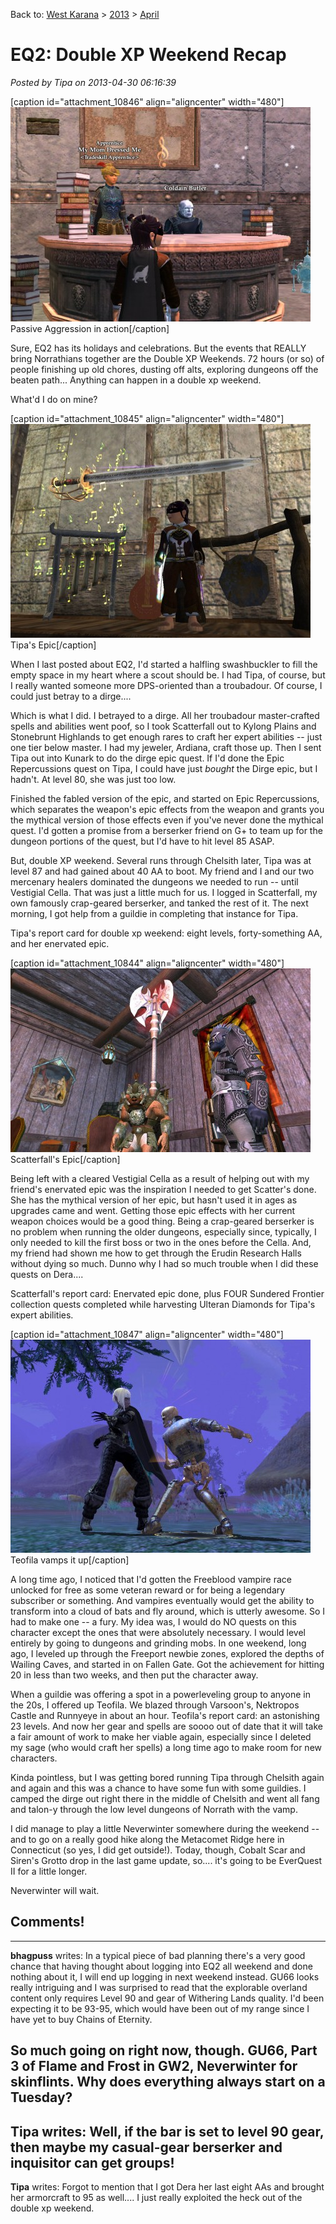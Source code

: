 Back to: [West Karana](/posts/westkarana.md) > [2013](/posts/2013/westkarana.md) > [April](./westkarana.md)
# EQ2: Double XP Weekend Recap

*Posted by Tipa on 2013-04-30 06:16:39*

[caption id="attachment\_10846" align="aligncenter" width="480"][![Passive Aggression in action](../../../uploads/2013/04/EverQuest2-2013-04-23-07-38-40-70-480x343.jpg)](../../../uploads/2013/04/EverQuest2-2013-04-23-07-38-40-70.jpg) Passive Aggression in action[/caption]

Sure, EQ2 has its holidays and celebrations. But the events that REALLY bring Norrathians together are the Double XP Weekends. 72 hours (or so) of people finishing up old chores, dusting off alts, exploring dungeons off the beaten path... Anything can happen in a double xp weekend.

What'd I do on mine?

[caption id="attachment\_10845" align="aligncenter" width="480"][![Tipa's Epic](../../../uploads/2013/04/EverQuest2-2013-04-28-15-07-09-85-480x342.jpg)](../../../uploads/2013/04/EverQuest2-2013-04-28-15-07-09-85.jpg) Tipa's Epic[/caption]

When I last posted about EQ2, I'd started a halfling swashbuckler to fill the empty space in my heart where a scout should be. I had Tipa, of course, but I really wanted someone more DPS-oriented than a troubadour. Of course, I could just betray to a dirge....

Which is what I did. I betrayed to a dirge. All her troubadour master-crafted spells and abilities went poof, so I took Scatterfall out to Kylong Plains and Stonebrunt Highlands to get enough rares to craft her expert abilities -- just one tier below master. I had my jeweler, Ardiana, craft those up. Then I sent Tipa out into Kunark to do the dirge epic quest. If I'd done the Epic Repercussions quest on Tipa, I could have just *bought* the Dirge epic, but I hadn't. At level 80, she was just too low.

Finished the fabled version of the epic, and started on Epic Repercussions, which separates the weapon's epic effects from the weapon and grants you the mythical version of those effects even if you've never done the mythical quest. I'd gotten a promise from a berserker friend on G+ to team up for the dungeon portions of the quest, but I'd have to hit level 85 ASAP.

But, double XP weekend. Several runs through Chelsith later, Tipa was at level 87 and had gained about 40 AA to boot. My friend and I and our two mercenary healers dominated the dungeons we needed to run -- until Vestigial Cella. That was just a little much for us. I logged in Scatterfall, my own famously crap-geared berserker, and tanked the rest of it. The next morning, I got help from a guildie in completing that instance for Tipa.

Tipa's report card for double xp weekend: eight levels, forty-something AA, and her enervated epic.

[caption id="attachment\_10844" align="aligncenter" width="480"][![Scatterfall's Epic](../../../uploads/2013/04/EverQuest2-2013-04-28-10-54-49-50-480x294.jpg)](../../../uploads/2013/04/EverQuest2-2013-04-28-10-54-49-50.jpg) Scatterfall's Epic[/caption]

Being left with a cleared Vestigial Cella as a result of helping out with my friend's enervated epic was the inspiration I needed to get Scatter's done. She has the mythical version of her epic, but hasn't used it in ages as upgrades came and went. Getting those epic effects with her current weapon choices would be a good thing. Being a crap-geared berserker is no problem when running the older dungeons, especially since, typically, I only needed to kill the first boss or two in the ones before the Cella. And, my friend had shown me how to get through the Erudin Research Halls without dying so much. Dunno why I had so much trouble when I did these quests on Dera....

Scatterfall's report card: Enervated epic done, plus FOUR Sundered Frontier collection quests completed while harvesting Ulteran Diamonds for Tipa's expert abilities.

[caption id="attachment\_10847" align="aligncenter" width="480"][![Teofila vamps it up](../../../uploads/2013/04/EverQuest2-2013-04-30-07-01-10-05-480x341.jpg)](../../../uploads/2013/04/EverQuest2-2013-04-30-07-01-10-05.jpg) Teofila vamps it up[/caption]

A long time ago, I noticed that I'd gotten the Freeblood vampire race unlocked for free as some veteran reward or for being a legendary subscriber or something. And vampires eventually would get the ability to transform into a cloud of bats and fly around, which is utterly awesome. So I had to make one -- a fury. My idea was, I would do NO quests on this character except the ones that were absolutely necessary. I would level entirely by going to dungeons and grinding mobs. In one weekend, long ago, I leveled up through the Freeport newbie zones, explored the depths of Wailing Caves, and started in on Fallen Gate. Got the achievement for hitting 20 in less than two weeks, and then put the character away.

When a guildie was offering a spot in a powerleveling group to anyone in the 20s, I offered up Teofila. We blazed through Varsoon's, Nektropos Castle and Runnyeye in about an hour. Teofila's report card: an astonishing 23 levels. And now her gear and spells are soooo out of date that it will take a fair amount of work to make her viable again, especially since I deleted my sage (who would craft her spells) a long time ago to make room for new characters.

Kinda pointless, but I was getting bored running Tipa through Chelsith again and again and this was a chance to have some fun with some guildies. I camped the dirge out right there in the middle of Chelsith and went all fang and talon-y through the low level dungeons of Norrath with the vamp.

I did manage to play a little Neverwinter somewhere during the weekend -- and to go on a really good hike along the Metacomet Ridge here in Connecticut (so yes, I did get outside!). Today, though, Cobalt Scar and Siren's Grotto drop in the last game update, so.... it's going to be EverQuest II for a little longer.

Neverwinter will wait.

## Comments!
---
**bhagpuss** writes: In a typical piece of bad planning there's a very good chance that having thought about logging into EQ2 all weekend and done nothing about it, I will end up logging in next weekend instead. GU66 looks really intriguing and I was surprised to read that the explorable overland content only requires Level 90 and gear of Withering Lands quality. I'd been expecting it to be 93-95, which would have been out of my range since I have yet to buy Chains of Eternity.

So much going on right now, though. GU66, Part 3 of Flame and Frost in GW2, Neverwinter for skinflints. Why does everything always start on a Tuesday?
---
**Tipa** writes: Well, if the bar is set to level 90 gear, then maybe my casual-gear berserker and inquisitor can get groups!
---
**Tipa** writes: Forgot to mention that I got Dera her last eight AAs and brought her armorcraft to 95 as well.... I just really exploited the heck out of the double xp weekend.
